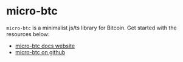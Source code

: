 # micro-btc

`micro-btc` is a minimalist js/ts library for Bitcoin. Get started with the resources below:

- [micro-btc docs website](https://www.micro-btc.dev/)
- [micro-btc on github](https://github.com/micro-btc/micro-btc)
